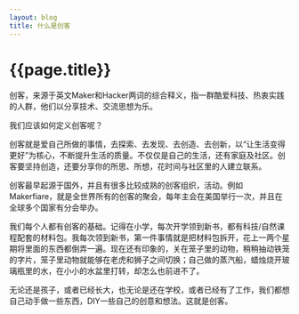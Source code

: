 ```yaml
---
layout: blog
title: 什么是创客
---
```

# {{page.title}}

创客，来源于英文Maker和Hacker两词的综合释义，指一群酷爱科技、热衷实践的人群，他们以分享技术、交流思想为乐。

我们应该如何定义创客呢？

创客就是爱自己所做的事情，去探索、去发现、去创造、去创新，以“让生活变得更好”为核心，不断提升生活的质量。不仅仅是自己的生活，还有家庭及社区。创客要坚持创造，还要分享你的所思、所想，花时间与社区里的人建立联系。

创客最早起源于国外，并且有很多比较成熟的创客组织，活动。例如Makerfiare，就是全世界所有的创客的聚会，每年主会在美国举行一次，并且在全球多个国家有分会举办。

我们每个人都有创客的基础。记得在小学，每次开学领到新书，都有科技/自然课程配套的材料包。我每次领到新书，第一件事情就是把材料包拆开，花上一两个星期将里面的东西都倒弄一遍。现在还有印象的，关在笼子里的动物，稍稍抽动铁笼的字片，笼子里动物就能够在老虎和狮子之间切换；自己做的蒸汽船，蜡烛烧开玻璃瓶里的水，在小小的水盆里打转，却怎么也前进不了。

无论还是孩子，或者已经长大，也无论是还在学校，或者已经有了工作，我们都想自己动手做一些东西，DIY一些自己的创意和想法。这就是创客。
